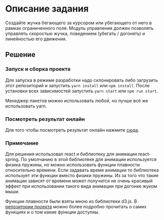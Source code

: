 
# Описание задания

Создайте жучка бегающего за курсором или убегающего от него в рамках
ограниченного поля. Модуль управления должен позволять управлять
скоростью жучка, поведением (убегать / догонять) и линейностью его
движения.

## Решение

### Запуск и сборка проекта

Для запуска в режиме разработки надо склонировать либо загрузить этот репозиторий
и запустить `yarn install` или `npm install`. После установки всех зависимостей
запустить `yarn start` или `npm run start`.

Менеджер пакетов можно использовать любой, но лучше всё же использовать yarn.

### Посмотреть результат онлайн

Для того чтобы посмотреть результат онлайн нажмите [сюда](http://dimafeoktistov.github.io/moving-bug).

### Примечание

Для решения использовал react и библиотеку для анимации react-spring. По умолчанию
в этой библиотеке для анимации используется физика пружины, но можно использовать функции
плавности относительно времени. Если задавать время анимации то библиотека использует эти
функции вместо физики пружины. Из за того что такие анимации зависят от времени может получится
не очень красивый эффект при использовании такого вида анимации при догонке жуком мыши.

Функции плавности были взяты мною из библиотеки d3.js.
В [репозитории проекта](https://github.com/d3/d3-ease) можно более подробно прочитать о самих
функциях и о том какие функции доступны.